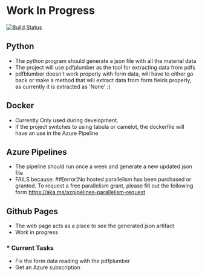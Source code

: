 # Work In Progress
[![Build Status](https://dev.azure.com/ddoren-dwr/kea-cs-ap-final-exam/_apis/build/status/ddorenDK.kea-final-exam?branchName=main)](https://dev.azure.com/ddoren-dwr/kea-cs-ap-final-exam/_build/latest?definitionId=1&branchName=main)

## Python
- The python program should generate a json file with all the material data
- The project will use pdfplumber as the tool for extracting data from pdfs
- pdfblumber doesn't work properly with form data, will have to either go back or make a method that will extract data from form fields properly, as currently it is extracted as     'None' :( 

## Docker
- Currently Only used during development.
- If the project switches to using tabula or camelot, the dockerfile will have an use in the Azure Pipeline

## Azure Pipelines
- The pipeline should run once a week and generate a new updated json file
- FAILS because: ##[error]No hosted parallelism has been purchased or granted. To request a free parallelism grant, please fill out the following form https://aka.ms/azpipelines-parallelism-request

## Github Pages
- The web page acts as a place to see the generated json artifact
- Work in progress

### * Current Tasks 
- Fix the form data reading with the pdfplumber
- Get an Azure subscription
